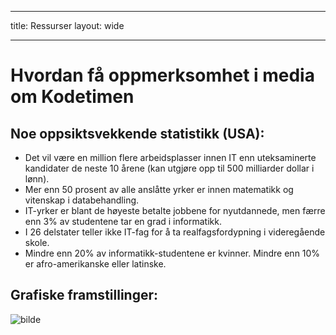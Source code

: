 * * *

title: Ressurser layout: wide

* * *

# Hvordan få oppmerksomhet i media om Kodetimen

## Noe oppsiktsvekkende statistikk (USA):

  * Det vil være en million flere arbeidsplasser innen IT enn uteksaminerte kandidater de neste 10 årene (kan utgjøre opp til 500 milliarder dollar i lønn).
  * Mer enn 50 prosent av alle anslåtte yrker er innen matematikk og vitenskap i databehandling. 
  * IT-yrker er blant de høyeste betalte jobbene for nyutdannede, men færre enn 3% av studentene tar en grad i informatikk.
  * I 26 delstater teller ikke IT-fag for å ta realfagsfordypning i videregående skole. 
  * Mindre enn 20% av informatikk-studentene er kvinner. Mindre enn 10% er afro-amerikanske eller latinske.

## Grafiske framstillinger:

![bilde](http://code.org/images/fit-8000/Code.org_infographic.png)